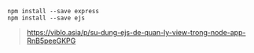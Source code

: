 ```
npm install --save express
npm install --save ejs
```
>https://viblo.asia/p/su-dung-ejs-de-quan-ly-view-trong-node-app-RnB5peeGKPG

